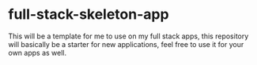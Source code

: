 # full-stack-skeleton-app
This will be a template for me to use on my full stack apps, this repository will basically be a starter for new applications, feel free to use it for your own apps as well.
